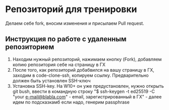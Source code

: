 # Репозиторий для тренировки

Делаем себе fork, вносим изменения и присылаем Pull request.

## Инструкция по работе с удаленным репозиторием

1. Находим нужный репозиторий, нажимаем кнопку (Fork), добавляем копию репозитория себе на страницу в ГХ
2. После того, как репозиторий добабвился на вашу страницу в ГХ, заходим в code-clone-ssh, копируем ссылку. Предварительно должен быть установлен SSH-ключ
3. Установка SSH-key.
На W10+ он уже предустановлен, нужно открыть git bush, ввести в командную строку "$ ssh-keygen -t ed25519 -C "your e-mail@blabla.com" - email, зарегистрированный в ГХ" - далее идем по подсказкамб если надо, генерим passphrase
